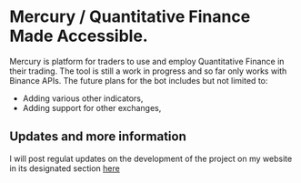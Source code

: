 # Mercury / Quantitative Finance Made Accessible.

Mercury is platform for traders to use and employ Quantitative Finance in their trading. The tool is still a work in progress and so far only works with Binance APIs. The future plans for the bot includes but not limited to:

* Adding various other indicators,
* Adding support for other exchanges,

## Updates and more information

I will post regulat updates on the development of the project on my website in its designated section [here](http://anasarkawi.com/mercury/)
